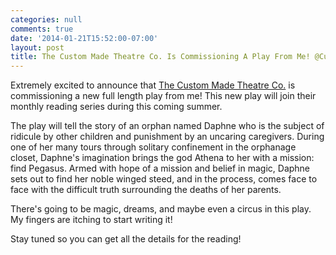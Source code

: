 ```yaml
---
categories: null
comments: true
date: '2014-01-21T15:52:00-07:00'
layout: post
title: The Custom Made Theatre Co. Is Commissioning A Play From Me! @CustomMadeSF
---
```


Extremely excited to announce that [The Custom Made Theatre Co.](http://www.custommade.org/) is commissioning a new full length play from me! This new play will join their monthly reading series during this coming summer.

The play will tell the story of an orphan named Daphne who is the subject of ridicule by other children and punishment by an uncaring caregivers. During one of her many tours through solitary confinement in the orphanage closet, Daphne's imagination brings the god Athena to her with a mission: find Pegasus. Armed with hope of a mission and belief in magic, Daphne sets out to find her noble winged steed, and in the process, comes face to face with the difficult truth surrounding the deaths of her parents.

There's going to be magic, dreams, and maybe even a circus in this play. My fingers are itching to start writing it! 

Stay tuned so you can get all the details for the reading!